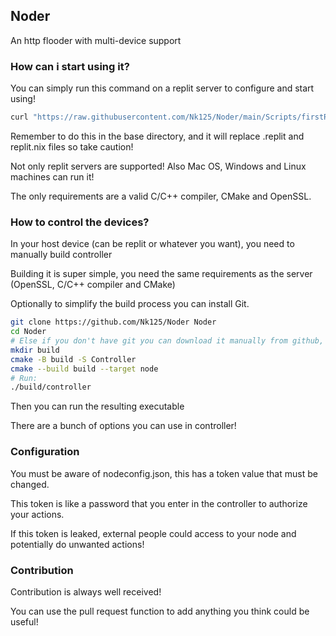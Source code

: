 ## Noder

An http flooder with multi-device support

### How can i start using it?

You can simply run this command on a replit server to configure and start using!

```bash
curl "https://raw.githubusercontent.com/Nk125/Noder/main/Scripts/firstRun.sh" > firstRun.sh && chmod +x firstRun.sh && ./firstRun.sh
```

Remember to do this in the base directory, and it will replace .replit and replit.nix files so take caution!

Not only replit servers are supported! Also Mac OS, Windows and Linux machines can run it!

The only requirements are a valid C/C++ compiler, CMake and OpenSSL.

### How to control the devices?

In your host device (can be replit or whatever you want), you need to manually build controller

Building it is super simple, you need the same requirements as the server (OpenSSL, C/C++ compiler and CMake)

Optionally to simplify the build process you can install Git.

```bash
git clone https://github.com/Nk125/Noder Noder
cd Noder
# Else if you don't have git you can download it manually from github, as the build process is the same!
mkdir build
cmake -B build -S Controller
cmake --build build --target node
# Run:
./build/controller
```

Then you can run the resulting executable

There are a bunch of options you can use in controller!

### Configuration

You must be aware of nodeconfig.json, this has a token value that must be changed.

This token is like a password that you enter in the controller to authorize your actions.

If this token is leaked, external people could access to your node and potentially do unwanted actions!

### Contribution

Contribution is always well received!

You can use the pull request function to add anything you think could be useful!

